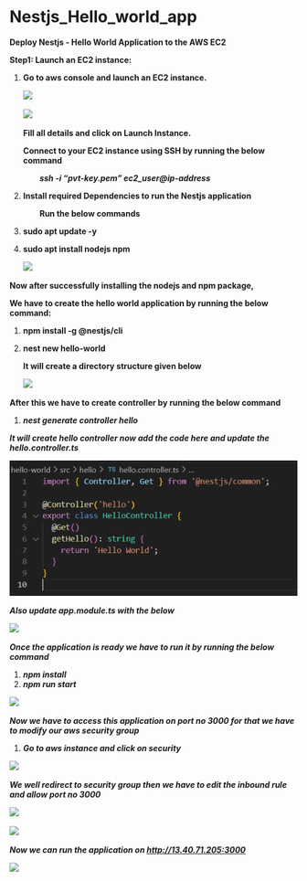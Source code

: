 # Nestjs_Hello_world_app


**Deploy Nestjs - Hello World Application to the AWS EC2**

**Step1: Launch an EC2 instance:**

1. **Go to aws console and launch an EC2 instance.**

   ![](./images/Aspose.Words.ffea9bb8-7fa9-4911-b817-dbd62957f267.001.png)

   ![](./images/Aspose.Words.ffea9bb8-7fa9-4911-b817-dbd62957f267.002.png)

   **Fill all details and click on Launch Instance.** 

   **Connect to your EC2 instance using SSH by running the below command**

   `	`***ssh -i “pvt-key.pem” ec2\_user@ip-address***

1. **Install required Dependencies to run the Nestjs application**

   `	`**Run the below commands** 

1. **sudo apt update -y**
1. **sudo apt install nodejs npm**

   ![](./images/Aspose.Words.ffea9bb8-7fa9-4911-b817-dbd62957f267.003.png)

**Now after successfully installing the nodejs and npm package,** 

**We have to create the hello world application by running the below command:**

1. **npm install -g @nestjs/cli**
1. **nest new hello-world**

   **It will create a directory structure given below**

   ![](./images/Aspose.Words.ffea9bb8-7fa9-4911-b817-dbd62957f267.004.png)

**After this we have to create controller by running the below command**

1. ***nest generate controller hello***

***It will create hello controller now add the code here and update the hello.controller.ts***

![](./images/Aspose.Words.ffea9bb8-7fa9-4911-b817-dbd62957f267.005.png)

***Also update app.module.ts with the below***

![](./images/Aspose.Words.ffea9bb8-7fa9-4911-b817-dbd62957f267.006.png)

***Once the application is ready we have to run it by running the below command***

1. ***npm install***
1. ***npm run start***

![](./images/Aspose.Words.ffea9bb8-7fa9-4911-b817-dbd62957f267.007.png)

***Now we have to access this application on port no 3000 for that we have to modify our aws security group***

1. ***Go to aws instance and click on security*** 

![](./images/Aspose.Words.ffea9bb8-7fa9-4911-b817-dbd62957f267.008.png)

***We well redirect to security group then we have to edit the inbound rule and allow port no 3000***

![](./images/Aspose.Words.ffea9bb8-7fa9-4911-b817-dbd62957f267.009.png)

![](./images/Aspose.Words.ffea9bb8-7fa9-4911-b817-dbd62957f267.010.png)

***Now we can run the application on http://13.40.71.205:3000***

![](./images/Aspose.Words.ffea9bb8-7fa9-4911-b817-dbd62957f267.011.png)
